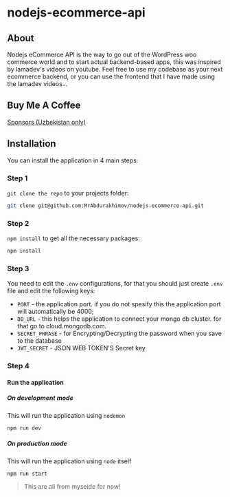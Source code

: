 # nodejs-ecommerce-api

## About

Nodejs eCommerce API is the way to go out of the WordPress woo commerce world and to start actual backend-based apps, this was inspired by lamadev's videos on youtube. Feel free to use my codebase as your next ecommerce backend, or you can use the frontend that I have made using the lamadev videos...

## Buy Me A Coffee

[Sponsors (Uzbekistan only)](https://payme.uz/@codeflow)

## Installation

You can install the application in 4 main steps:

### Step 1

`git clone the repo` to your projects folder:

```bash
git clone git@github.com:MrAbdurakhimov/nodejs-ecommerce-api.git
```

### Step 2

`npm install` to get all the necessary packages:

```bash
npm install
```

### Step 3

You need to edit the `.env` configurations, for that you should just create `.env` file and edit the following keys:

- `PORT` - the application port. if you do not spesify this the application port will automatically be 4000;
- `DB_URL` - this helps the application to connect your mongo db cluster. for that go to cloud.mongodb.com.
- `SECRET_PHRASE` - for Encrypting/Decrypting the password when you save to the database
- `JWT_SECRET` - JSON WEB TOKEN'S Secret key

### Step 4

#### Run the application

##### On development mode

This will run the application using `nodemon`

```bash
npm run dev
```

##### On production mode

This will run the application using `node` itself

```bash
npm run start
```

> This are all from myseide for now!
